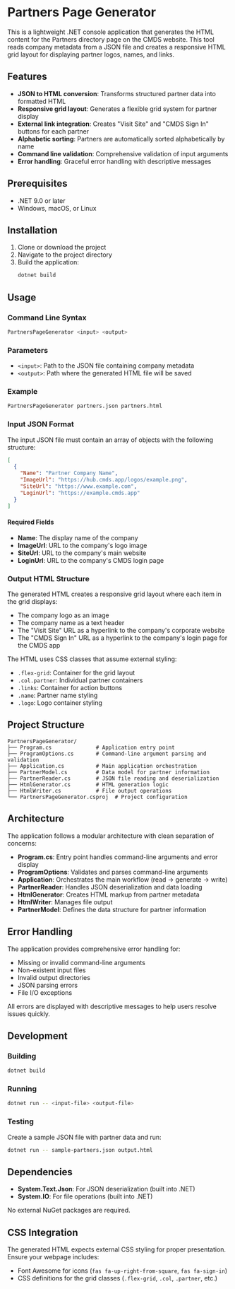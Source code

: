 # Partners Page Generator

This is a lightweight .NET console application that generates the HTML content for the Partners directory page on the CMDS website. This tool reads company metadata from a JSON file and creates a responsive HTML grid layout for displaying partner logos, names, and links.

## Features

- **JSON to HTML conversion**: Transforms structured partner data into formatted HTML
- **Responsive grid layout**: Generates a flexible grid system for partner display
- **External link integration**: Creates "Visit Site" and "CMDS Sign In" buttons for each partner
- **Alphabetic sorting**: Partners are automatically sorted alphabetically by name
- **Command line validation**: Comprehensive validation of input arguments
- **Error handling**: Graceful error handling with descriptive messages

## Prerequisites

- .NET 9.0 or later
- Windows, macOS, or Linux

## Installation

1. Clone or download the project
2. Navigate to the project directory
3. Build the application:
   ```bash
   dotnet build
   ```

## Usage

### Command Line Syntax
```bash
PartnersPageGenerator <input> <output>
```

### Parameters
- `<input>`: Path to the JSON file containing company metadata
- `<output>`: Path where the generated HTML file will be saved

### Example
```bash
PartnersPageGenerator partners.json partners.html
```

### Input JSON Format

The input JSON file must contain an array of objects with the following structure:

```json
[
  {
    "Name": "Partner Company Name",
    "ImageUrl": "https://hub.cmds.app/logos/example.png",
    "SiteUrl": "https://www.example.com",
    "LoginUrl": "https://example.cmds.app"
  }
]
```

#### Required Fields
- **Name**: The display name of the company
- **ImageUrl**: URL to the company's logo image
- **SiteUrl**: URL to the company's main website
- **LoginUrl**: URL to the company's CMDS login page

### Output HTML Structure

The generated HTML creates a responsive grid layout where each item in the grid displays:
- The company logo as an image
- The company name as a text header
- The "Visit Site" URL as a hyperlink to the company's corporate website
- The "CMDS Sign In" URL as a hyperlink to the company's login page for the CMDS app

The HTML uses CSS classes that assume external styling:
- `.flex-grid`: Container for the grid layout
- `.col.partner`: Individual partner containers
- `.links`: Container for action buttons
- `.name`: Partner name styling
- `.logo`: Logo container styling

## Project Structure

```
PartnersPageGenerator/
├── Program.cs              # Application entry point
├── ProgramOptions.cs       # Command-line argument parsing and validation
├── Application.cs          # Main application orchestration
├── PartnerModel.cs         # Data model for partner information
├── PartnerReader.cs        # JSON file reading and deserialization
├── HtmlGenerator.cs        # HTML generation logic
├── HtmlWriter.cs           # File output operations
└── PartnersPageGenerator.csproj  # Project configuration
```

## Architecture

The application follows a modular architecture with clean separation of concerns:

- **Program.cs**: Entry point handles command-line arguments and error display
- **ProgramOptions**: Validates and parses command-line arguments
- **Application**: Orchestrates the main workflow (read → generate → write)
- **PartnerReader**: Handles JSON deserialization and data loading
- **HtmlGenerator**: Creates HTML markup from partner metadata
- **HtmlWriter**: Manages file output
- **PartnerModel**: Defines the data structure for partner information

## Error Handling

The application provides comprehensive error handling for:
- Missing or invalid command-line arguments
- Non-existent input files
- Invalid output directories
- JSON parsing errors
- File I/O exceptions

All errors are displayed with descriptive messages to help users resolve issues quickly.

## Development

### Building
```bash
dotnet build
```

### Running
```bash
dotnet run -- <input-file> <output-file>
```

### Testing
Create a sample JSON file with partner data and run:
```bash
dotnet run -- sample-partners.json output.html
```

## Dependencies

- **System.Text.Json**: For JSON deserialization (built into .NET)
- **System.IO**: For file operations (built into .NET)

No external NuGet packages are required.

## CSS Integration

The generated HTML expects external CSS styling for proper presentation. Ensure your webpage includes:
- Font Awesome for icons (`fas fa-up-right-from-square`, `fas fa-sign-in`)
- CSS definitions for the grid classes (`.flex-grid`, `.col`, `.partner`, etc.)